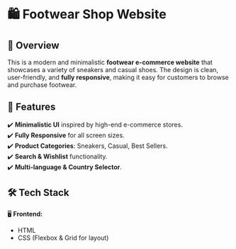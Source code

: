 # 🛍️ Footwear Shop Website

## 📝 Overview
This is a modern and minimalistic **footwear e-commerce website** that showcases a variety of sneakers and casual shoes. The design is clean, user-friendly, and **fully responsive**, making it easy for customers to browse and purchase footwear.

## 🎨 Features
✔️ **Minimalistic UI** inspired by high-end e-commerce stores.  
✔️ **Fully Responsive** for all screen sizes.  
✔️ **Product Categories**: Sneakers, Casual, Best Sellers.  
✔️ **Search & Wishlist** functionality.  
✔️ **Multi-language & Country Selector**.  

## 🛠 Tech Stack
🖥️ **Frontend:**  
- HTML  
- CSS (Flexbox & Grid for layout)
